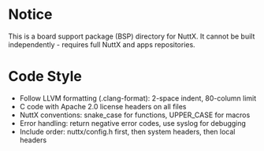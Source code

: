 # Notice
This is a board support package (BSP) directory for NuttX. It cannot be built independently - requires full NuttX and apps repositories.

# Code Style
- Follow LLVM formatting (.clang-format): 2-space indent, 80-column limit
- C code with Apache 2.0 license headers on all files
- NuttX conventions: snake_case for functions, UPPER_CASE for macros
- Error handling: return negative error codes, use syslog for debugging
- Include order: nuttx/config.h first, then system headers, then local headers
